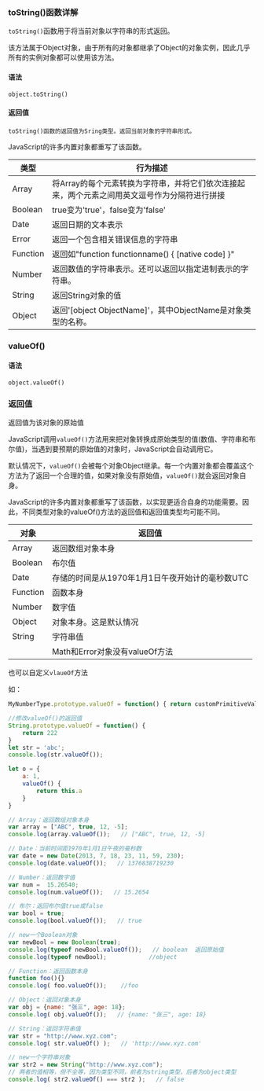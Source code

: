 ### toString()函数详解

`toString()`函数用于将当前对象以字符串的形式返回。

该方法属于Object对象，由于所有的对象都继承了Object的对象实例，因此几乎所有的实例对象都可以使用该方法。

#### 语法

`object.toString()`

#### 返回值

`toString()函数的返回值为Sring类型。返回当前对象的字符串形式。`

JavaScript的许多内置对象都重写了该函数。

| 类型     | 行为描述                                                     |
| -------- | ------------------------------------------------------------ |
| Array    | 将Array的每个元素转换为字符串，并将它们依次连接起来，两个元素之间用英文逗号作为分隔符进行拼接 |
| Boolean  | true变为'true'，false变为'false'                             |
| Date     | 返回日期的文本表示                                           |
| Error    | 返回一个包含相关错误信息的字符串                             |
| Function | 返回如"function functionname() { [native code] }"            |
| Number   | 返回数值的字符串表示。还可以返回以指定进制表示的字符串。     |
| String   | 返回String对象的值                                           |
| Object   | 返回'[object ObjectName]'，其中ObjectName是对象类型的名称。  |



### valueOf()

#### 语法

`object.valueOf()`

### 返回值

返回值为该对象的原始值

JavaScript调用`valueOf()`方法用来把对象转换成原始类型的值(数值、字符串和布尔值)，当遇到要预期的原始值的对象时，JavaScript会自动调用它。

默认情况下，`valueOf()`会被每个对象Object继承。每一个内置对象都会覆盖这个方法为了返回一个合理的值，如果对象没有原始值，`valueOf()`就会返回对象自身。

JavaScript的许多内置对象都重写了该函数，以实现更适合自身的功能需要。因此，不同类型对象的valueOf()方法的返回值和返回值类型均可能不同。

| 对象     | 返回值                                          |
| -------- | ----------------------------------------------- |
| Array    | 返回数组对象本身                                |
| Boolean  | 布尔值                                          |
| Date     | 存储的时间是从1970年1月1日午夜开始计的毫秒数UTC |
| Function | 函数本身                                        |
| Number   | 数字值                                          |
| Object   | 对象本身。这是默认情况                          |
| String   | 字符串值                                        |
|          | Math和Error对象没有valueOf方法                  |

也可以自定义`vlaueOf`方法

如：

```js
MyNumberType.prototype.valueOf = function() { return customPrimitiveValue; };
```

```js
//修改valueOf()的返回值
String.prototype.valueOf = function() {
    return 222
}
let str = 'abc';
console.log(str.valueOf());

let o = {
    a: 1,
    valueOf() {
        return this.a
    }
}
```

```js
// Array：返回数组对象本身
var array = ["ABC", true, 12, -5];
console.log(array.valueOf());   // ["ABC", true, 12, -5]

// Date：当前时间距1970年1月1日午夜的毫秒数
var date = new Date(2013, 7, 18, 23, 11, 59, 230);
console.log(date.valueOf());   // 1376838719230

// Number：返回数字值
var num =  15.26540;
console.log(num.valueOf());   // 15.2654

// 布尔：返回布尔值true或false
var bool = true;
console.log(bool.valueOf());   // true

// new一个Boolean对象
var newBool = new Boolean(true);
console.log(typeof newBool.valueOf());   // boolean  返回原始值
console.log(typeof newBool);			//object

// Function：返回函数本身
function foo(){}
console.log( foo.valueOf()); 	//foo

// Object：返回对象本身
var obj = {name: "张三", age: 18};
console.log( obj.valueOf());   // {name: "张三", age: 18}

// String：返回字符串值
var str = "http://www.xyz.com";
console.log( str.valueOf() );   // 'http://www.xyz.com'

// new一个字符串对象
var str2 = new String("http://www.xyz.com");
// 两者的值相等，但不全等，因为类型不同，前者为string类型，后者为object类型
console.log( str2.valueOf() === str2 );   // false
```

